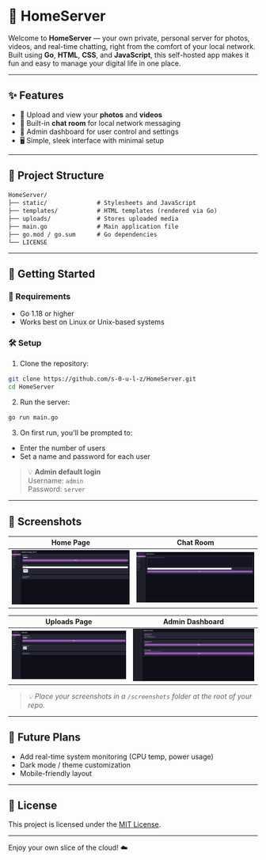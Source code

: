 # 🏡 HomeServer

Welcome to **HomeServer** — your own private, personal server for photos, videos, and real-time chatting, right from the comfort of your local network. Built using **Go**, **HTML**, **CSS**, and **JavaScript**, this self-hosted app makes it fun and easy to manage your digital life in one place.

---

## ✨ Features

- 📸 Upload and view your **photos** and **videos**
- 💬 Built-in **chat room** for local network messaging
- 🔐 Admin dashboard for user control and settings
- 🖥️ Simple, sleek interface with minimal setup

---

## 📂 Project Structure

```
HomeServer/
├── static/              # Stylesheets and JavaScript
├── templates/           # HTML templates (rendered via Go)
├── uploads/             # Stores uploaded media
├── main.go              # Main application file
├── go.mod / go.sum      # Go dependencies
└── LICENSE
```

---

## 🚀 Getting Started

### 🔧 Requirements

- Go 1.18 or higher
- Works best on Linux or Unix-based systems

### 🛠️ Setup

1. Clone the repository:

```bash
git clone https://github.com/s-0-u-l-z/HomeServer.git
cd HomeServer
```

2. Run the server:

```bash
go run main.go
```

3. On first run, you'll be prompted to:

- Enter the number of users
- Set a name and password for each user

> 💡 **Admin default login**  
> Username: `admin`  
> Password: `server`

---

## 📸 Screenshots

| Home Page | Chat Room |
|-----------|-----------|
| ![Home Screenshot](screenshots/home.png) | ![Chat Screenshot](screenshots/chat.png) |

| Uploads Page | Admin Dashboard |
|--------------|-----------------|
| ![Uploads Screenshot](screenshots/uploads.png) | ![Admin Screenshot](screenshots/admin.png) |

> _💡 Place your screenshots in a `/screenshots` folder at the root of your repo._

---

## 🎯 Future Plans

- Add real-time system monitoring (CPU temp, power usage)
- Dark mode / theme customization
- Mobile-friendly layout

---

## 📜 License

This project is licensed under the [MIT License](LICENSE).

---

Enjoy your own slice of the cloud! ☁️
